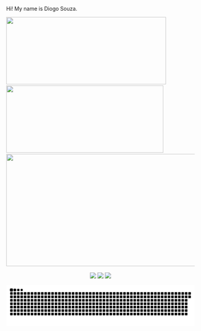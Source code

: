 Hi! My name is Diogo Souza. 

<div>
    
  <img height="180em"  width="427px" src="https://github-readme-stats.vercel.app/api?username=diogosouzaesilva&show_icons=true&theme=jolly&include_all_commits=true&count_private=true"/>
    <img height="180em"  width="420px"   src="https://github-readme-stats.vercel.app/api/top-langs/?username=diogosouzaesilva&&layout=compact&hide=shell&theme=jolly"</img>
  
</div>

<div align="right">
  
</div>

<div>
  <kbd><img align="center" width="900px" height="300" src="https://media.giphy.com/media/T1HNGhvx14iru/giphy.gif"></kbd>
 </div>



 <br>
<div  align="center"> 
  <a href="https://www.youtube.com/channel/UCJI91GkA9zAPuLvnzdfimBg" target="_blank"><img src="https://img.shields.io/badge/-Youtube-%23EA4335?style=for-the-badge&logo=youtube&logoColor=white" target="_blank"></a>
  <a href="https://www.instagram.com/eusouzadiogo/" target="_blank"><img src="https://img.shields.io/badge/-Instagram-%23E4405F?style=for-the-badge&logo=instagram&logoColor=white" target="_blank"></a>
  <a href="https://www.linkedin.com/in/souza-diogo/" target="_blank"><img src="https://img.shields.io/badge/-LinkedIn-%230077B5?style=for-the-badge&logo=linkedin&logoColor=white" target="_blank"></a> 
 
  ![Snake animation](https://github.com/diogosouzaesilva/diogosouzaesilva/blob/output/github-contribution-grid-snake.svg)
 
</div>
 
